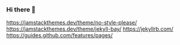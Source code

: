 ### Hi there 👋

<!--
**andrewscoolsite/andrewscoolsite** is a ✨ _special_ ✨ repository because its `README.md` (this file) appears on your GitHub profile.

Here are some ideas to get you started:

- 🔭 I’m currently working on my personal, stupid website
- 🌱 I’m currently learning Jekyll and Github Pages
- 👯 I’m looking to collaborate on ...
- 🤔 I’m looking for help with ...
- 💬 Ask me about ...
- 📫 How to reach me: ...
- 😄 Pronouns: he/him
- ⚡ Fun fact: ...
-->

https://jamstackthemes.dev/theme/no-style-please/
https://jamstackthemes.dev/theme/jekyll-bay/
https://jekyllrb.com/
https://guides.github.com/features/pages/
